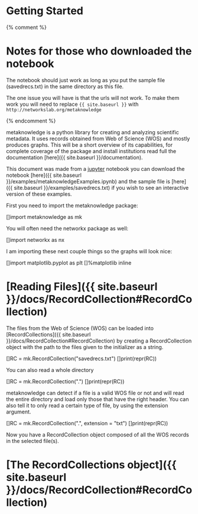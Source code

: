 # Getting Started

{% comment %}

# Notes for those who downloaded the notebook

The notebook should just work as long as you put the sample file (savedrecs.txt) in the same directory as this file.

The one issue you will have is that the urls will not work. To make them work you will need to replace ``{{ site.baseurl }}`` with `http://networkslab.org/metaknowledge`

{% endcomment %}

metaknowledge is a python library for creating and analyzing scientific metadata. It uses records obtained from Web of Science (WOS) and mostly produces graphs. This will be a short overview of its capabilities, for complete coverage of the package and install institutions read full the documentation [here]({{ site.baseurl }}/documentation).


This document was made from a [jupyter](https://jupyter.org) notebook you can download the notebook [here]({{ site.baseurl }}/examples/metaknowledgeExamples.ipynb) and the sample file is [here]({{ site.baseurl }}/examples/savedrecs.txt) if you wish to see an interactive version of these examples.


First you need to import the metaknowledge package:

[]import metaknowledge as mk


You will often need the networkx package as well:

[]import networkx as nx

I am importing these next couple things so the graphs will look nice:

[]import matplotlib.pyplot as plt
[]%matplotlib inline


# [Reading Files]({{ site.baseurl }}/docs/RecordCollection#RecordCollection)

The files from the Web of Science (WOS) can be loaded into [RecordCollections]({{ site.baseurl }}/docs/RecordCollection#RecordCollection) by creating a RecordCollection object with the path to the files given to the initializer as a string.

[]RC = mk.RecordCollection("savedrecs.txt")
[]print(repr(RC))

You can also read a whole directory

[]RC = mk.RecordCollection(".")
[]print(repr(RC))

metaknowledge can detect if a file is a valid WOS file or not and will read the entire directory and load only those that have the right header. You can also tell it to only read a certain type of file, by using the extension argument.

[]RC = mk.RecordCollection(".", extension = "txt")
[]print(repr(RC))

Now you have a RecordCollection object composed of all the WOS records in the selected file(s).

# [The RecordCollections object]({{ site.baseurl }}/docs/RecordCollection#RecordCollection)
